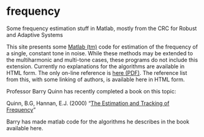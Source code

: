 # frequency
Some frequency estimation stuff in Matlab, mostly from the CRC for Robust and Adaptive Systems

This site presents some [Matlab (tm)](http://www.google.com/url?q=http%3A%2F%2Fwww.mathworks.com%2F&sa=D&sntz=1&usg=AFQjCNEN8sEnpi2M6VohHRH2Q4pK9OZEUA) code for estimation of the frequency of a single, constant tone in noise. While these methods may be extended to the multiharmonic and multi-tone cases, these programs do not include this extension. 
Currently no explanations for the algorithms are available in HTML form. The only on-line reference is [here (PDF)](http://www.google.com/url?q=http%3A%2F%2Fespace.library.uq.edu.au%2Fview%2FUQ%3A10626&sa=D&sntz=1&usg=AFQjCNFGDc6N8gt32C3HAVY8n7mUlY8BCg). The reference list from this, with some linking of authors, is available here in HTML form.

Professor Barry Quinn has recently completed a book on this topic:

Quinn, B.G, Hannan, E.J. (2000) “[The Estimation and Tracking of Frequency](http://www.google.com/url?q=http%3A%2F%2Fwww.cambridge.org%2Fuk%2Fcatalogue%2Fcatalogue.asp%3Fisbn%3D0521804469&sa=D&sntz=1&usg=AFQjCNFIMBThtqEYttxzyJD3-31pxIoZ6Q)”  

Barry has made matlab code for the algorithms he describes in the book available here.


